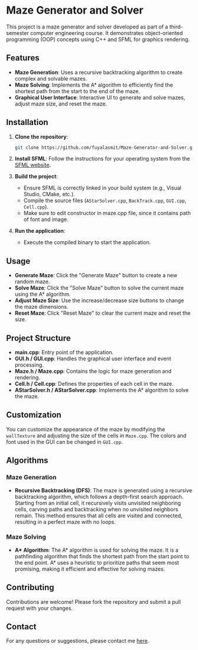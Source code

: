 # Maze Generator and Solver

This project is a maze generator and solver developed as part of a third-semester computer engineering course. It demonstrates object-oriented programming (OOP) concepts using C++ and SFML for graphics rendering.

## Features

- **Maze Generation**: Uses a recursive backtracking algorithm to create complex and solvable mazes.
- **Maze Solving**: Implements the A* algorithm to efficiently find the shortest path from the start to the end of the maze.
- **Graphical User Interface**: Interactive UI to generate and solve mazes, adjust maze size, and reset the maze.

## Installation

1. **Clone the repository**:
    ```bash
    git clone https://github.com/fuyalasmit/Maze-Generator-and-Solver.git
    ```

2. **Install SFML**:
    Follow the instructions for your operating system from the [SFML website](https://www.sfml-dev.org/download.php).

3. **Build the project**:
    - Ensure SFML is correctly linked in your build system (e.g., Visual Studio, CMake, etc.).
    - Compile the source files (`AStarSolver.cpp`, `BackTrack.cpp`, `GUI.cpp`, `Cell.cpp`).
    - Make sure to edit constructor in maze.cpp file, since it contains path of font and image.

4. **Run the application**:
    - Execute the compiled binary to start the application.

## Usage

- **Generate Maze**: Click the "Generate Maze" button to create a new random maze.
- **Solve Maze**: Click the "Solve Maze" button to solve the current maze using the A* algorithm.
- **Adjust Maze Size**: Use the increase/decrease size buttons to change the maze dimensions.
- **Reset Maze**: Click "Reset Maze" to clear the current maze and reset the size.

## Project Structure

- **main.cpp**: Entry point of the application.
- **GUI.h / GUI.cpp**: Handles the graphical user interface and event processing.
- **Maze.h / Maze.cpp**: Contains the logic for maze generation and rendering.
- **Cell.h / Cell.cpp**: Defines the properties of each cell in the maze.
- **AStarSolver.h / AStarSolver.cpp**: Implements the A* algorithm to solve the maze.

## Customization

You can customize the appearance of the maze by modifying the `wallTexture` and adjusting the size of the cells in `Maze.cpp`. The colors and font used in the GUI can be changed in `GUI.cpp`.

## Algorithms

### Maze Generation

- **Recursive Backtracking (DFS)**: The maze is generated using a recursive backtracking algorithm, which follows a depth-first search approach. Starting from an initial cell, it recursively visits unvisited neighboring cells, carving paths and backtracking when no unvisited neighbors remain. This method ensures that all cells are visited and connected, resulting in a perfect maze with no loops.

### Maze Solving

- **A\* Algorithm**: The A* algorithm is used for solving the maze. It is a pathfinding algorithm that finds the shortest path from the start point to the end point. A* uses a heuristic to prioritize paths that seem most promising, making it efficient and effective for solving mazes.

## Contributing

Contributions are welcome! Please fork the repository and submit a pull request with your changes.

## Contact

For any questions or suggestions, please contact me [here](mailto:asmitphuyal4040@gmail.com).
